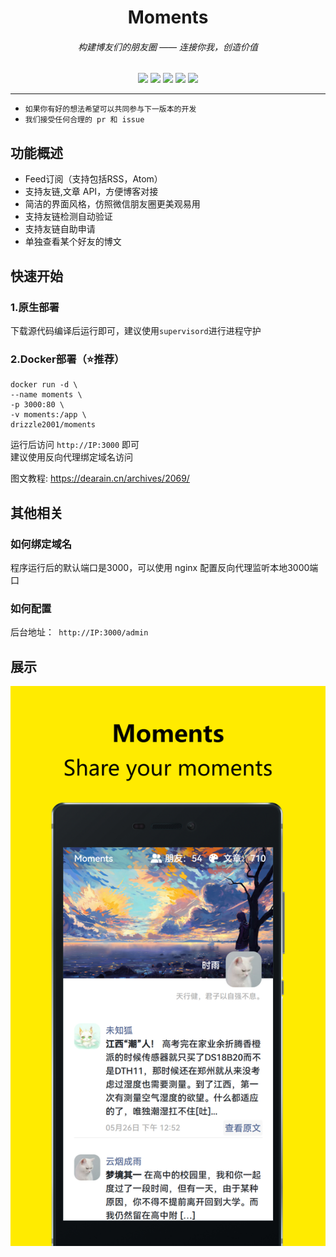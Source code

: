 # <center> Moments

###### <center> 构建博友们的朋友圈 —— 连接你我，创造价值

<div style="text-align: center;">

![](https://img.shields.io/badge/DotNET-7-purple?style=for-the-badge)
![](https://img.shields.io/badge/Blazor-Server-purple?style=for-the-badge&logo=blazor)
![](https://img.shields.io/badge/BootStrap-5-blue?style=for-the-badge)
![](https://img.shields.io/badge/FreeSql-3-green?style=for-the-badge)
![](https://img.shields.io/badge/Flurl-3-yellow?style=for-the-badge)

</div>


---

* `如果你有好的想法希望可以共同参与下一版本的开发`
* `我们接受任何合理的 pr 和 issue `

## 功能概述

* Feed订阅（支持包括RSS，Atom）
* 支持友链,文章 API，方便博客对接
* 简洁的界面风格，仿照微信朋友圈更美观易用
* 支持友链检测自动验证
* 支持友链自助申请
* 单独查看某个好友的博文

## 快速开始

### 1.原生部署

下载源代码编译后运行即可，建议使用`supervisord`进行进程守护

### 2.Docker部署（⭐推荐）

```
docker run -d \
--name moments \
-p 3000:80 \
-v moments:/app \
drizzle2001/moments
```

运行后访问 `http://IP:3000` 即可  
建议使用反向代理绑定域名访问

图文教程: https://dearain.cn/archives/2069/

## 其他相关

### 如何绑定域名

程序运行后的默认端口是3000，可以使用 nginx 配置反向代理监听本地3000端口

### 如何配置

后台地址：` http://IP:3000/admin`

## 展示

![display.jpg](wwwroot/display.jpg)
